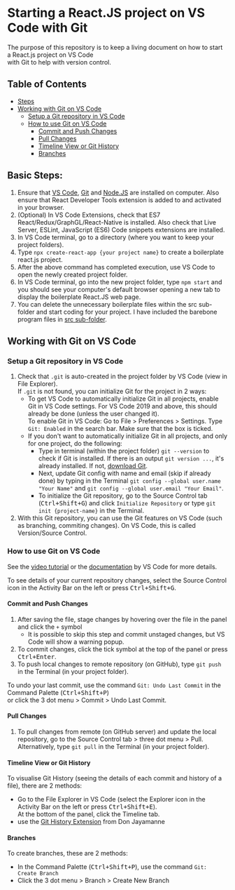 # Starting a React.JS project on VS Code with Git

The purpose of this repository is to keep a living document on how to start a React.js project on VS Code  
with Git to help with version control.

## Table of Contents
- [Steps](#steps)
- [Working with Git on VS Code](#working-with-git-on-vs-code)
    - [Setup a Git repository in VS Code](#setup-a-git-repository-in-vs-code)
    - [How to use Git on VS Code](#how-to-use-git-on-vs-code)
        - [Commit and Push Changes](#commit-and-push-changes)
        - [Pull Changes](#pull-changes)
        - [Timeline View or Git History](#timeline-view-or-git-history)
        - [Branches](#branches)

## Basic Steps:

1.  Ensure that [VS Code](https://code.visualstudio.com/download), [Git](https://git-scm.com/downloads/) and [Node.JS](https://nodejs.org/en/download/) are installed on computer. Also ensure that React Developer
    Tools extension is added to and activated in your browser.
2.  (Optional) In VS Code Extensions, check that ES7 React/Redux/GraphGL/React-Native is installed. Also check that
    Live Server, ESLint, JavaScript (ES6) Code snippets extensions are installed.
3.  In VS Code terminal, go to a directory (where you want to keep your project folders).
4.  Type `npx create-react-app {your project name}` to create a boilerplate react.js project.
5.  After the above command has completed execution, use VS Code to open the newly created project folder.
6.  In VS Code terminal, go into the new project folder, type `npm start` and you should see your
    computer's default browser opening a new tab to display the boilerplate React.JS web page.
7.  You can delete the unnecessary boilerplate files within the src sub-folder and start coding for your
    project. I have included the barebone program files in [src sub-folder](./src).

## Working with Git on VS Code

### Setup a Git repository in VS Code

1.  Check that `.git` is auto-created in the project folder by VS Code (view in File Explorer).  
If `.git` is not found, you can initialize Git for the project in 2 ways:  
    - To get VS Code to automatically initialize Git in all projects, enable Git in VS Code settings. For VS Code 2019 and above, this should already be done (unless the user changed it).  
    To enable Git in VS Code: Go to File > Preferences > Settings. Type `Git: Enabled` in the search bar. Make sure that the box is ticked.  
    - If you don't want to automatically initialize Git in all projects, and only for one project, do the following:  
        - Type in terminal (within the project folder) `git --version` to check if Git is installed. If there is an output `git version ...`, it's already installed. If not, [download Git](https://git-scm.com/downloads/).  
        - Next, update Git config with name and email (skip if already done) by typing in the Terminal `git config --global user.name "Your Name"` and `git config --global user.email "Your Email"`.
        - To initialize the Git repository, go to the Source Control tab (<kbd>Ctrl+Shift+G</kbd>) and click `Initialize Repository` or type `git init {project-name}` in the Terminal.
2. With this Git repository, you can use the Git features on VS Code (such as branching, commiting changes). On VS Code, this is called Version/Source Control.

### How to use Git on VS Code
See the [video tutorial](https://code.visualstudio.com/docs/introvideos/versioncontrol) or the [documentation](https://code.visualstudio.com/docs/editor/versioncontrol) by VS Code for more details.  

To see details of your current repository changes, select the Source Control icon in the Activity Bar on the left or press <kbd>Ctrl+Shift+G</kbd>.  

#### Commit and Push Changes
1. After saving the file, stage changes by hovering over the file in the panel and click the `+` symbol 
    - It is possible to skip this step and commit unstaged changes, but VS Code will show a warning popup.
2. To commit changes, click the tick symbol at the top of the panel or press <kbd>Ctrl+Enter</kbd>.  
3. To push local changes to remote repository (on GitHub), type `git push` in the Terminal (in your project folder).

To undo your last commit, use the command `Git: Undo Last Commit` in the Command Palette (<kbd>Ctrl+Shift+P</kbd>)  
or click the 3 dot menu > Commit > Undo Last Commit.  

#### Pull Changes
1. To pull changes from remote (on GitHub server) and update the local repository, go to the Source Control tab > three dot menu > Pull.  
Alternatively, type `git pull` in the Terminal (in your project folder).

#### Timeline View or Git History
To visualise Git History (seeing the details of each commit and history of a file), there are 2 methods:  
- Go to the File Explorer in VS Code (select the Explorer icon in the Activity Bar on the left or press <kbd>Ctrl+Shift+E</kbd>).  
At the bottom of the panel, click the Timeline tab.  
- use the [Git History Extension](https://marketplace.visualstudio.com/items?itemName=donjayamanne.githistory) from Don Jayamanne 

#### Branches
To create branches, these are 2 methods:  
- In the Command Palette (<kbd>Ctrl+Shift+P</kbd>), use the command `Git: Create Branch`  
- Click the 3 dot menu > Branch > Create New Branch  
